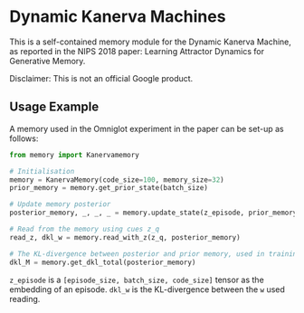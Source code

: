 # Dynamic Kanerva Machines

This is a self-contained memory module for the Dynamic Kanerva Machine, as
reported in the NIPS 2018 paper: Learning Attractor Dynamics for Generative
Memory.

Disclaimer: This is not an official Google product.

## Usage Example

A memory used in the Omniglot experiment in the paper can be
set-up as follows:

```python
from memory import Kanervamemory

# Initialisation
memory = KanervaMemory(code_size=100, memory_size=32)
prior_memory = memory.get_prior_state(batch_size)

# Update memory posterior
posterior_memory, _, _, _ = memory.update_state(z_episode, prior_memory)

# Read from the memory using cues z_q
read_z, dkl_w = memory.read_with_z(z_q, posterior_memory)

# The KL-divergence between posterior and prior memory, used in training
dkl_M = memory.get_dkl_total(posterior_memory)
```

`z_episode` is a `[episode_size, batch_size, code_size]` tensor as the
embedding of an episode. `dkl_w` is the KL-divergence between the `w` used reading.

